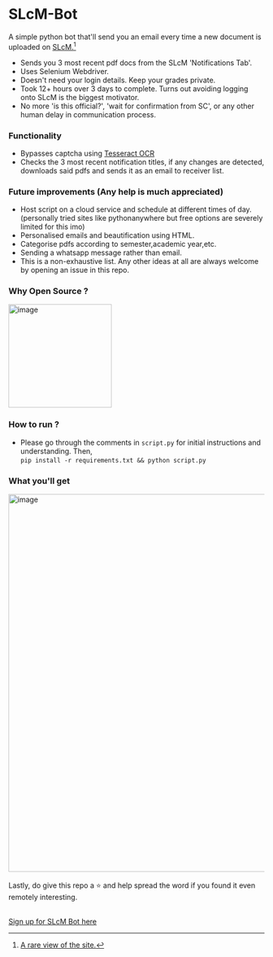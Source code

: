 # SLcM-Bot
A simple python bot that'll send you an email every time a new document is uploaded on [SLcM.](https://slcm.manipal.edu/)[^1]
- Sends you 3 most recent pdf docs from the SLcM 'Notifications Tab'. 
- Uses Selenium Webdriver.
- Doesn't need your login details. Keep your grades private.
- Took 12+ hours over 3 days to complete. Turns out avoiding logging onto SLcM is the biggest motivator.
- No more 'is this official?', 'wait for confirmation from SC', or any other human delay in communication process.

### Functionality
- Bypasses captcha using [Tesseract OCR](https://pypi.org/project/pytesseract/)
- Checks the 3 most recent notification titles, if any changes are detected, downloads said pdfs and sends it as an email to receiver list.

### Future improvements (Any help is much appreciated)
- Host script on a cloud service and schedule at different times of day. (personally tried sites like pythonanywhere but free options are severely limited for this imo)
- Personalised emails and beautification using HTML.
- Categorise pdfs according to semester,academic year,etc.
- Sending a whatsapp message rather than email.
- This is a non-exhaustive list. Any other ideas at all are always welcome by opening an issue in this repo.

### Why Open Source ?
<img width="203" alt="image" src="https://github.com/udeet27/SLcM-Bot/assets/75639351/2704822c-5425-4286-874e-ba2d5a90f1ec">

### How to run ?
- Please go through the comments in ```script.py``` for initial instructions and understanding. Then,<br>
```pip install -r requirements.txt && python script.py```
### What you'll get 
<img width="742" alt="image" src="https://github.com/udeet27/SLcM-Bot/assets/75639351/633386f5-5864-4aec-9a6f-7128713e489d">
<br><br>
Lastly, do give this repo a ⭐ and help spread the word if you found it even remotely interesting.
<br><br>

[Sign up for SLcM Bot here](https://docs.google.com/forms/d/e/1FAIpQLSffSgt0n9C_sEFEo6PRrr_RVsGdW4WPmsjXXMR6OdysC27G3A/viewform)

[^1]:[A rare view of the site.](https://imgur.com/a/du71PuC)


